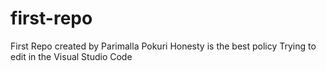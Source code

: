 # first-repo
First Repo created by Parimalla Pokuri 
Honesty is the best policy
Trying to edit in the Visual Studio Code 